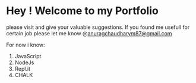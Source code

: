 # Hey ! Welcome to my Portfolio
please visit and give your valuable suggestions.
If you found me usefull for certain job please let me know
@anuragchaudharym87@gmail.com

For now i know:

1. JavaScript
2. NodeJs
3. Repl.it
4. CHALK